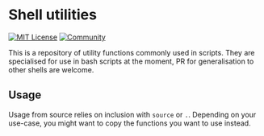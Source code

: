 # Shell utilities

[![MIT License](https://img.shields.io/badge/license-MIT-blue.svg)](https://mit-license.org/) [![Community](https://img.shields.io/badge/Contributions-open-green.svg)](https://github.com/Ayowel/images-createrepo/pulls)

This is a repository of utility functions commonly used in scripts. They are specialised for use in bash scripts at the moment, PR for generalisation to other shells are welcome.

## Usage

Usage from source relies on inclusion with `source` or `.`. Depending on your use-case, you might want to copy the functions you want to use instead.
